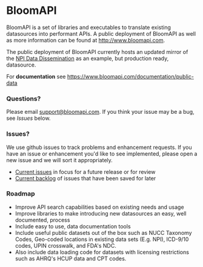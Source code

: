 BloomAPI
========

BloomAPI is a set of libraries and executables to translate existing datasources into performant APIs. A public deployment of BloomAPI as well as more information can be found at http://www.bloomapi.com.

The public deployment of BloomAPI currently hosts an updated mirror of the [NPI Data Dissemination](http://nppes.viva-it.com/NPI_Files.html) as an example, but production ready, datasource.

For **documentation** see https://www.bloomapi.com/documentation/public-data

### Questions?

Please email [support@bloomapi.com](mailto:support@bloomapi.com). If you think your issue may be a bug, see *Issues* below.

### Issues?
We use github issues to track problems and enhancement requests. If you have an issue or enhancement you'd like to see implemented, please open a new issue and we will sort it appropriately.

- [Current issues](https://github.com/untoldone/bloomapi/issues?q=-milestone%3ABacklog+is%3Aissue+is%3Aopen+) in focus for a future release or for review 
- [Current backlog](https://github.com/untoldone/bloomapi/issues?q=milestone%3ABacklog+is%3Aissue+is%3Aopen+) of issues that have been saved for later

### Roadmap
- Improve API search capabilities based on existing needs and usage
- Improve libraries to make introducing new datasources an easy, well documented, process
- Include easy to use, data documentation tools
- Include useful public datasets out of the box such as NUCC Taxonomy Codes, Geo-coded locations in existing data sets (E.g. NPI), ICD-9/10 codes, UPIN crosswalk, and FDA's NDC.
- Also include data loading code for datasets with licensing restrictions such as AHRQ's HCUP data and CPT codes.
